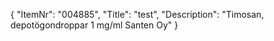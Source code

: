 {
  "ItemNr": "004885",
  "Title": "test",
  "Description": "Timosan, depotögondroppar 1 mg/ml Santen Oy"
}
